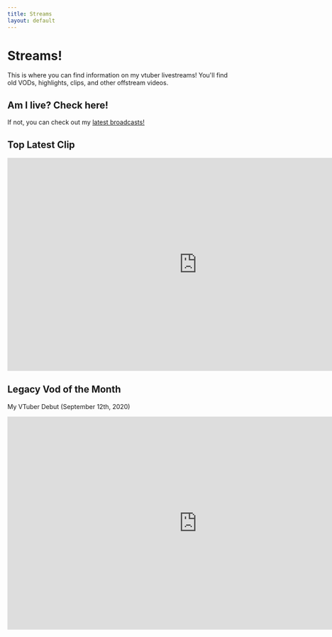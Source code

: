 ```yaml
---
title: Streams
layout: default
---
```

# Streams! #

This is where you can find information on my vtuber livestreams! You'll find old VODs, highlights, clips, and other offstream videos.

## Am I live? Check here! ##

<!-- Add a placeholder for the Twitch embed -->
 <div id="twitch-embed"></div>

<!-- Load the Twitch embed script -->
<script src="https://embed.twitch.tv/embed/v1.js"></script>

<!-- Create a Twitch.Embed object that will render within the "twitch-embed" root element. -->
  <script type="text/javascript">
      new Twitch.Embed("twitch-embed", {
        width: 854,
        height: 480,
        channel: "celestestarlite",
      });</script>

If not, you can check out my [latest broadcasts!](https://www.twitch.tv/celestestarlite/videos?filter=archives&sort=time)

## Top Latest Clip ##

<iframe src="https://clips.twitch.tv/embed?clip=AmazingArtsyPancakeBabyRage&parent=https://celestestarlite.github.io/other.html" frameborder="0" allowfullscreen="true" scrolling="no" height="480" width="854"></iframe>

## Legacy Vod of the Month ##

My VTuber Debut (September 12th, 2020)

<iframe width="854" height="480" src="https://www.youtube.com/embed/zF3liY9X8pc" frameborder="0" allow="accelerometer; autoplay; clipboard-write; encrypted-media; gyroscope; picture-in-picture" allowfullscreen></iframe>